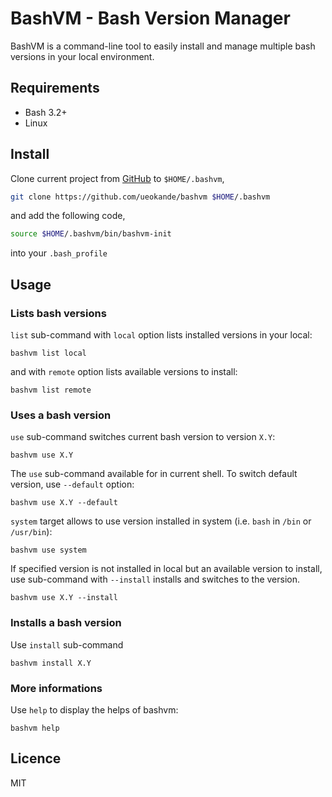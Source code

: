 BashVM - Bash Version Manager
=============================

BashVM is a command-line tool to easily install and manage multiple bash
versions in your local environment.

Requirements
------------

- Bash 3.2+
- Linux

Install
-------

Clone current project from  [GitHub](https://github.com/ueokande/bashvm) to `$HOME/.bashvm`,

```sh
git clone https://github.com/ueokande/bashvm $HOME/.bashvm
```

and add the following code,

```sh
source $HOME/.bashvm/bin/bashvm-init
```

into your `.bash_profile`

Usage
-----

### Lists bash versions

`list` sub-command with `local` option lists installed versions in your local:

```
bashvm list local
```

and with `remote` option lists available versions to install:

```
bashvm list remote
```

### Uses a bash version

`use` sub-command switches current bash version to version `X.Y`:

```
bashvm use X.Y
```

The `use` sub-command available for in current shell.
To switch default version, use `--default` option:

```
bashvm use X.Y --default
```

`system` target allows to use version installed in system (i.e. `bash` in
`/bin` or `/usr/bin`):

```
bashvm use system
```

If specified version is not installed in local but an available version to install,
use sub-command with `--install` installs and switches to the version.

```
bashvm use X.Y --install
```

### Installs a bash version

Use `install` sub-command

```
bashvm install X.Y
```

### More informations

Use `help` to display the helps of bashvm:

```
bashvm help
```

Licence
-------

MIT
